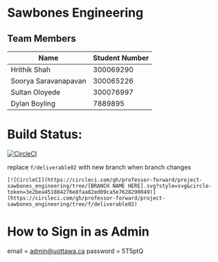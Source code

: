 # Sawbones Engineering

## Team Members

| Name | Student Number |
| --- | --- |
| Hrithik Shah | 300069290 |
| Soorya Saravanapavan | 300065226 |
| Sultan Oloyede | 300076997 |
| Dylan Boyling | 7889895 |

# Build Status:
[![CircleCI](https://circleci.com/gh/professor-forward/project-sawbones_engineering/tree/circleci.svg?style=svg&circle-token=3e2bea451884276e8faa82ed09ca5e7628290049)](https://circleci.com/gh/professor-forward/project-sawbones_engineering/tree/f/deliverable02)

replace ```f/deliverable02``` with new branch when branch changes
```
[![CircleCI](https://circleci.com/gh/professor-forward/project-sawbones_engineering/tree/[BRANCH NAME HERE].svg?style=svg&circle-token=3e2bea451884276e8faa82ed09ca5e7628290049)](https://circleci.com/gh/professor-forward/project-sawbones_engineering/tree/f/deliverable02)
```
# How to Sign in as Admin

email = admin@uottawa.ca
password = 5T5ptQ
